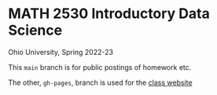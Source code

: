 # MATH 2530 Introductory Data Science

Ohio University, Spring 2022-23

This `main` branch is for public postings of homework etc.

The other, `gh-pages`, branch is used for the [class website](https://data-ohio.github.io/MATH2530_Spring22-23/)
